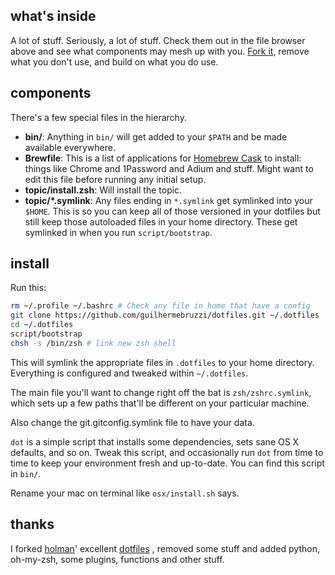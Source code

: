## what's inside

A lot of stuff. Seriously, a lot of stuff. Check them out in the file browser
above and see what components may mesh up with you.
[Fork it](https://github.com/guilhermebruzzi/dotfiles/fork), remove what you don't
use, and build on what you do use.

## components

There's a few special files in the hierarchy.

- **bin/**: Anything in `bin/` will get added to your `$PATH` and be made
  available everywhere.
- **Brewfile**: This is a list of applications for [Homebrew Cask](http://caskroom.io) to install: things like Chrome and 1Password and Adium and stuff. Might want to edit this file before running any initial setup.
- **topic/install.zsh**: Will install the topic.
- **topic/\*.symlink**: Any files ending in `*.symlink` get symlinked into
  your `$HOME`. This is so you can keep all of those versioned in your dotfiles
  but still keep those autoloaded files in your home directory. These get
  symlinked in when you run `script/bootstrap`.

## install

Run this:

```sh
rm ~/.profile ~/.bashrc # Check any file in home that have a config
git clone https://github.com/guilhermebruzzi/dotfiles.git ~/.dotfiles
cd ~/.dotfiles
script/bootstrap
chsh -s /bin/zsh # link new zsh shell
```

This will symlink the appropriate files in `.dotfiles` to your home directory.
Everything is configured and tweaked within `~/.dotfiles`.

The main file you'll want to change right off the bat is `zsh/zshrc.symlink`,
which sets up a few paths that'll be different on your particular machine.

Also change the git.gitconfig.symlink file to have your data.

`dot` is a simple script that installs some dependencies, sets sane OS X
defaults, and so on. Tweak this script, and occasionally run `dot` from
time to time to keep your environment fresh and up-to-date. You can find
this script in `bin/`.

Rename your mac on terminal like `osx/install.sh` says.

## thanks

I forked [holman](http://github.com/holman)' excellent
[dotfiles](http://github.com/holman/dotfiles) , removed some stuff and added python, oh-my-zsh, some plugins, functions and other stuff.

